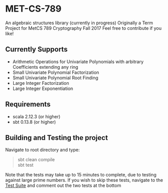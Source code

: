 # MET-CS-789

An algebraic structures library (currently in progress)
Originally a Term Project for MetCS 789 Cryptography Fall 2017 
Feel free to contribute if you like! 

## Currently Supports 
- Arithmetic Operations for Univariate Polynomials with arbitrary Coefficients extending any ring 
- Small Univariate Polynomial Factorization 
- Small Univariate Polynomial Root Finding 
- Large Integer Factorization 
- Large Integer Exponentiation 

## Requirements 
- scala 2.12.3 (or higher) 
- sbt 0.13.8 (or higher)

## Building and Testing the project 
Navigate to root directory and type: 
> sbt clean compile \
> sbt test

Note that the tests may take up to 15 minutes to complete, due to testing against large prime numbers. 
If you wish to skip these tests, navigate to the [Test Suite](https://github.com/krlu/MET-CS-789/blob/master/src/test/scala/org/bu/metcs789/Tests.scala) and comment out the two tests at the bottom
